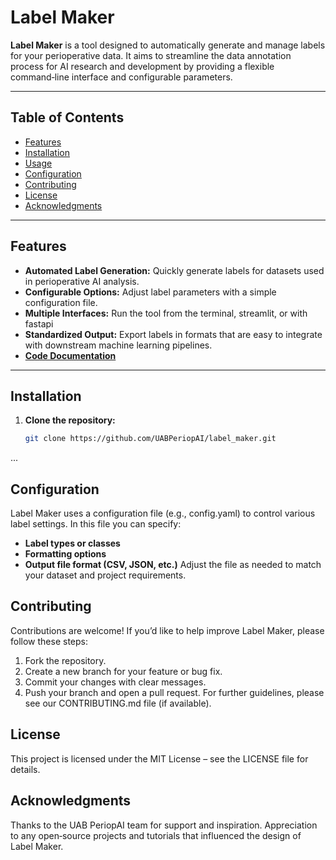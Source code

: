 # Label Maker

**Label Maker** is a tool designed to automatically generate and manage labels for your perioperative data. It aims to streamline the data annotation process for AI research and development by providing a flexible command‑line interface and configurable parameters.

---

## Table of Contents

- [Features](#features)
- [Installation](#installation)
- [Usage](#usage)
- [Configuration](#configuration)
- [Contributing](#contributing)
- [License](#license)
- [Acknowledgments](#acknowledgments)

---

## Features

- **Automated Label Generation:** Quickly generate labels for datasets used in perioperative AI analysis.
- **Configurable Options:** Adjust label parameters with a simple configuration file.
- **Multiple Interfaces:** Run the tool from the terminal, streamlit, or with fastapi
- **Standardized Output:** Export labels in formats that are easy to integrate with downstream machine learning pipelines.
- [**Code Documentation**](https://uabperiopai.github.io/label_maker/)


---

## Installation

1. **Clone the repository:**

   ```bash
   git clone https://github.com/UABPeriopAI/label_maker.git
   ```

...




## Configuration
Label Maker uses a configuration file (e.g., config.yaml) to control various label settings. In this file you can specify:

 - **Label types or classes**
 - **Formatting options**
 - **Output file format (CSV, JSON, etc.)**
Adjust the file as needed to match your dataset and project requirements.

## Contributing
Contributions are welcome! If you’d like to help improve Label Maker, please follow these steps:

 1. Fork the repository.
 2. Create a new branch for your feature or bug fix.
 3. Commit your changes with clear messages.
 4. Push your branch and open a pull request.
For further guidelines, please see our CONTRIBUTING.md file (if available).

## License
This project is licensed under the MIT License – see the LICENSE file for details.

## Acknowledgments
Thanks to the UAB PeriopAI team for support and inspiration.
Appreciation to any open‑source projects and tutorials that influenced the design of Label Maker.
